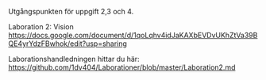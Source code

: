 Utgångspunkten för uppgift 2,3 och 4.

Laboration 2: Vision
https://docs.google.com/document/d/1qoLqhv4idJaKAXbEVDvUKhZtVa39BQE4yrYdzFBwhok/edit?usp=sharing

Laborationshandledningen hittar du här: https://github.com/1dv404/Laborationer/blob/master/Laboration2.md
